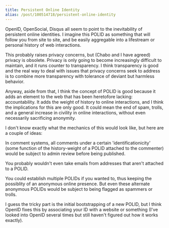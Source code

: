 ```yaml
---
title: Persistent Online Identity
alias: /post/100514718/persistent-online-identity
---
```


OpenID, OpenSocial, Disqus all seem to point to the inevitability of
persistent online identities. I imagine this POLID as something that
will follow you from site to site, and be easily aggregable into a
lifestream or personal history of web interactions.

This probably raises privacy concerns, but (Chabo and I have agreed)
privacy is obsolete. Privacy is only going to become increasingly
difficult to maintain, and it runs counter to transparency. I think
transparency is good and the real way to deal with issues that privacy
concerns seek to address is to combine more transparency with tolerance
of deviant but harmless behavior.

Anyway, aside from that, I think the concept of POLID is good because it
adds an element to the web that has been heretofore lacking:
accountability. It adds the weight of history to online interactions,
and I think the implications for this are only good. It could mean the
end of spam, trolls, and a general increase in civility in online
interactions, without even necessarily sacrificing anonymity.

I don't know exactly what the mechanics of this would look like, but
here are a couple of ideas:

In comment systems, all comments under a certain 'identificationicity'
(some function of the history-weight of a POLID attached to the
commenter) would be subject to admin review before being published.

You probably wouldn't even take emails from addresses that aren't
attached to a POLID.

You could establish multiple POLIDs if you wanted to, thus keeping the
possiblity of an anonymous online presence. But even these alternate
anonymous POLIDs would be subject to being flagged as spammers or
trolls.

I guess the tricky part is the initial bootstrapping of a new POLID, but
I think OpenID fixes this by associating your ID with a website or
something (I've looked into OpenID several times but still haven't
figured out how it works exactly).
